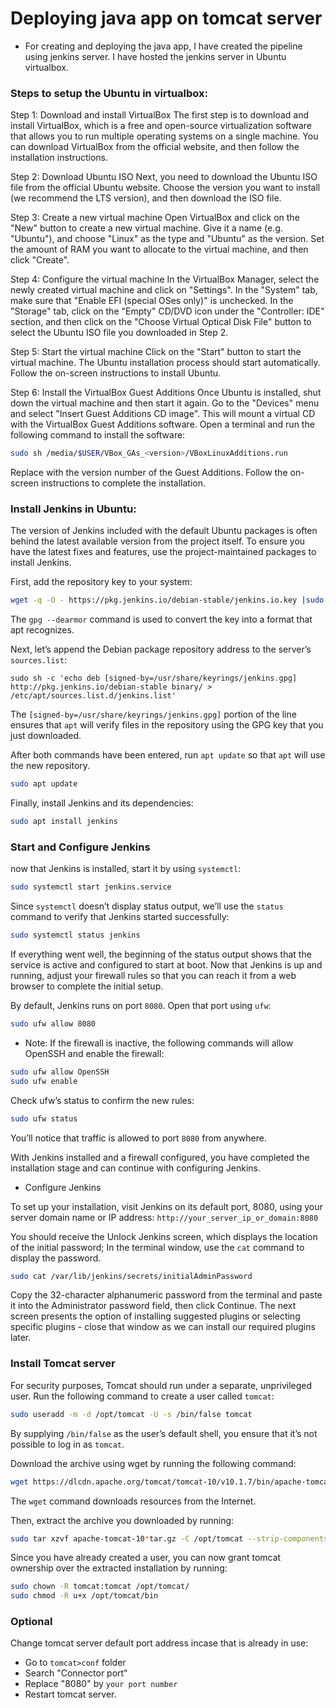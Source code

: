 # Deploying java app on tomcat server

- For creating and deploying the java app, I have created the pipeline using jenkins server. I have hosted the jenkins server in Ubuntu virtualbox.

### Steps to setup the Ubuntu in virtualbox:

Step 1: Download and install VirtualBox
The first step is to download and install VirtualBox, which is a free and open-source virtualization software that allows you to run multiple operating systems on a single machine. You can download VirtualBox from the official website, and then follow the installation instructions.

Step 2: Download Ubuntu ISO
Next, you need to download the Ubuntu ISO file from the official Ubuntu website. Choose the version you want to install (we recommend the LTS version), and then download the ISO file.

Step 3: Create a new virtual machine
Open VirtualBox and click on the "New" button to create a new virtual machine. Give it a name (e.g. "Ubuntu"), and choose "Linux" as the type and "Ubuntu" as the version. Set the amount of RAM you want to allocate to the virtual machine, and then click "Create".

Step 4: Configure the virtual machine
In the VirtualBox Manager, select the newly created virtual machine and click on "Settings". In the "System" tab, make sure that "Enable EFI (special OSes only)" is unchecked. In the "Storage" tab, click on the "Empty" CD/DVD icon under the "Controller: IDE" section, and then click on the "Choose Virtual Optical Disk File" button to select the Ubuntu ISO file you downloaded in Step 2.

Step 5: Start the virtual machine
Click on the "Start" button to start the virtual machine. The Ubuntu installation process should start automatically. Follow the on-screen instructions to install Ubuntu.

Step 6: Install the VirtualBox Guest Additions
Once Ubuntu is installed, shut down the virtual machine and then start it again. Go to the "Devices" menu and select "Insert Guest Additions CD image". This will mount a virtual CD with the VirtualBox Guest Additions software. Open a terminal and run the following command to install the software:

```sh
sudo sh /media/$USER/VBox_GAs_<version>/VBoxLinuxAdditions.run
```

Replace <version> with the version number of the Guest Additions. Follow the on-screen instructions to complete the installation.
  
### Install Jenkins in Ubuntu:
  
  The version of Jenkins included with the default Ubuntu packages is often behind the latest available version from the project itself. To ensure you have the latest fixes and features, use the project-maintained packages to install Jenkins.

First, add the repository key to your system:
  ```sh
  wget -q -O - https://pkg.jenkins.io/debian-stable/jenkins.io.key |sudo gpg --dearmor -o /usr/share/keyrings/jenkins.gpg
  ```
  The ```gpg --dearmor``` command is used to convert the key into a format that apt recognizes.

Next, let’s append the Debian package repository address to the server’s ```sources.list```:
  ```
  sudo sh -c 'echo deb [signed-by=/usr/share/keyrings/jenkins.gpg] http://pkg.jenkins.io/debian-stable binary/ > /etc/apt/sources.list.d/jenkins.list'
  ```
  The ```[signed-by=/usr/share/keyrings/jenkins.gpg]``` portion of the line ensures that ```apt``` will verify files in the repository using the GPG key that you just downloaded.
  
  After both commands have been entered, run ```apt update``` so that ```apt``` will use the new repository.
  ```sh
  sudo apt update
  ```
  
  Finally, install Jenkins and its dependencies:
  ```sh
  sudo apt install jenkins
  ```
  
  ### Start and Configure Jenkins
  
  now that Jenkins is installed, start it by using ```systemctl```:
  ```sh
  sudo systemctl start jenkins.service
  ```
  Since ```systemctl``` doesn’t display status output, we’ll use the ```status``` command to verify that Jenkins started successfully:
  ```sh
  sudo systemctl status jenkins
  ```
  If everything went well, the beginning of the status output shows that the service is active and configured to start at boot.
  Now that Jenkins is up and running, adjust your firewall rules so that you can reach it from a web browser to complete the initial setup.
  
  By default, Jenkins runs on port ```8080```. Open that port using ```ufw```:
  ```sh
  sudo ufw allow 8080
  ```
  - Note: If the firewall is inactive, the following commands will allow OpenSSH and enable the firewall:
  ```sh
  sudo ufw allow OpenSSH
  sudo ufw enable
  ```
  Check ufw’s status to confirm the new rules:
  ```sh
  sudo ufw status
  ```
  You’ll notice that traffic is allowed to port ```8080``` from anywhere.
  
  With Jenkins installed and a firewall configured, you have completed the installation stage and can continue with configuring Jenkins.
  - Configure Jenkins
  
  To set up your installation, visit Jenkins on its default port, 8080, using your server domain name or IP address: ```http://your_server_ip_or_domain:8080```
  
  You should receive the Unlock Jenkins screen, which displays the location of the initial password;
  In the terminal window, use the ```cat``` command to display the password.
  ```sh
  sudo cat /var/lib/jenkins/secrets/initialAdminPassword
  ```
  Copy the 32-character alphanumeric password from the terminal and paste it into the Administrator password field, then click Continue.
  The next screen presents the option of installing suggested plugins or selecting specific plugins - close that window as we can install our required plugins later.
  
  ### Install Tomcat server
  
  For security purposes, Tomcat should run under a separate, unprivileged user. Run the following command to create a user called ```tomcat```:
  ```sh
  sudo useradd -m -d /opt/tomcat -U -s /bin/false tomcat
  ```
  By supplying ```/bin/false``` as the user’s default shell, you ensure that it’s not possible to log in as ```tomcat```.
  
  Download the archive using wget by running the following command:
  ```sh
  wget https://dlcdn.apache.org/tomcat/tomcat-10/v10.1.7/bin/apache-tomcat-10.1.7.tar.gz
  ```
  The ```wget``` command downloads resources from the Internet.
  
  Then, extract the archive you downloaded by running:
  ```sh
  sudo tar xzvf apache-tomcat-10*tar.gz -C /opt/tomcat --strip-components=1
  ```
  Since you have already created a user, you can now grant tomcat ownership over the extracted installation by running:
  ```sh
  sudo chown -R tomcat:tomcat /opt/tomcat/
  sudo chmod -R u+x /opt/tomcat/bin
  ```
  ### Optional
  Change tomcat server default port address incase that is already in use:
  - Go to ```tomcat>conf``` folder
  - Search "Connector port"
  - Replace "8080" by ```your port number```
  - Restart tomcat server.
  

